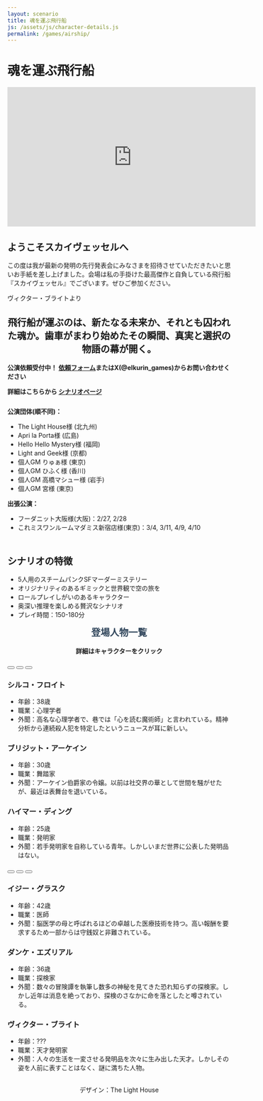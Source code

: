 ```yaml
---
layout: scenario
title: 魂を運ぶ飛行船
js: /assets/js/character-details.js
permalink: /games/airship/
---
```

<head>
  <link href="https://fonts.googleapis.com/css2?family=Corsiva&display=swap" rel="stylesheet">
<link href="https://fonts.googleapis.com/css2?family=Zen+Antique&display=swap" rel="stylesheet">
</head>
<body class="airship-body">

<div class="airship-page">
  <h1 class="airship-title">魂を運ぶ飛行船</h1>
    <div class="youtube-video">
    <iframe width="560" height="315" src="https://www.youtube.com/embed/CGUW9D_zud0?si=5S07EPFql00AvKt4" title="YouTube video player" frameborder="0" allow="accelerometer; autoplay; clipboard-write; encrypted-media; gyroscope; picture-in-picture; web-share" referrerpolicy="strict-origin-when-cross-origin" allowfullscreen></iframe>
  </div>
  <div class="airship-intro">
    <p></p>
    <h2>ようこそスカイヴェッセルへ</h2>
    <p>この度は我が最新の発明の先行発表会にみなさまを招待させていただきたいと思いお手紙を差し上げました。会場は私の手掛けた最高傑作と自負している飛行船『スカイヴェッセル』でございます。ぜひご参加ください。</p>
    <p>ヴィクター・ブライトより</p>
    <h2 style="text-align: center;">飛行船が運ぶのは、新たなる未来か、それとも囚われた魂か。歯車がまわり始めたその瞬間、真実と選択の物語の幕が開く。</h2>
    <p><strong>公演依頼受付中！ <a href="https://docs.google.com/forms/d/e/1FAIpQLSdvYiCCpnGYRWRMhR2xolNbq435mh-z5PGKnVXLRX3-8yxRJA/viewform?usp=dialog">依頼フォーム</a>またはX(@elkurin_games)からお問い合わせください</strong></p>
    <p><strong>詳細はこちらから <a
    href="https://thelighthouse-mm.com/thelighthousex%e5%a4%a9%e6%89%8d%e3%82%af%e3%83%aa%e3%82%a8%e3%82%a4%e3%82%bf%e3%83%bc%e3%80%8c%e3%81%88%e3%82%8b%e3%80%8d%e3%82%b3%e3%83%a9%e3%83%9c%e4%bd%9c%e5%93%81%ef%bc%81/">シナリオページ</a></strong></p>
  </div>

  <div class="airship-info" style="margin-top:25px">
    <p><strong>公演団体(順不同)：</strong></p>
    <ul>
      <li>The Light House様 (北九州)</li>
      <li>Apri la Porta様 (広島)</li>
      <li>Hello Hello Mystery様 (福岡)</li>
      <li>Light and Geek様 (京都)</li>
      <li>個人GM りゅぁ様 (東京)</li>
      <li>個人GM ひふく様 (香川)</li>
      <li>個人GM 高橋マシュー様 (岩手)</li>
      <li>個人GM 宮様 (東京)</li>
    </ul>
    <p><strong>出張公演：</strong></p>
    <ul>
      <li>フーダニット大阪様(大阪)：2/27, 2/28</li>
      <li>これミスワンルームマダミス新宿店様(東京)：3/4, 3/11, 4/9, 4/10</li>
    </ul>
  </div>

  <div class="airship-details" style="margin-top:50px;">
    <h2>シナリオの特徴</h2>
    <ul>
      <li>5人用のスチームパンクSFマーダーミステリー</li>
      <li>オリジナリティのあるギミックと世界観で空の旅を</li>
      <li>ロールプレイしがいのあるキャラクター</li>
      <li>奥深い推理を楽しめる贅沢なシナリオ</li>
      <li>プレイ時間：150-180分</li>
    </ul>
  </div>

  <div class="airship-characters">
    <h2 style="color:#34495e; margin-top:10px;text-align:center; font-family: 'Zen Antique', serif;">登場人物一覧</h2>
    <p style="text-align:center;"><strong>詳細はキャラクターをクリック</strong></p>
    <div class="characters-container">
      <button class="animated-button char-button button-silco" style="font-family: 'Corsiva', cursive;" data-target="#silco-details"></button>
      <button class="animated-button char-button button-bridget" style="font-family: 'Corsiva', cursive;" data-target="#bridget-details"></button>
      <button class="animated-button char-button button-heimer" style="font-family: 'Corsiva', cursive;" data-target="#heimer-details"></button>
    </div>
    <div id="silco-details" class="character-details silco-details">
      <h3>シルコ・フロイト</h3>
      <ul>
        <li>年齢：38歳</li>
        <li>職業：心理学者</li>
        <li>外聞：高名な心理学者で、巷では「心を読む魔術師」と言われている。精神分析から連続殺人犯を特定したというニュースが耳に新しい。</li>
      </ul>
    </div>
    <div id="bridget-details" class="character-details bridget-details">
      <h3>ブリジット・アーケイン</h3>
      <ul>
        <li>年齢：30歳</li>
        <li>職業：舞踏家</li>
        <li>外聞：アーケイン伯爵家の令嬢。以前は社交界の華として世間を騒がせたが、最近は表舞台を退いている。</li>
      </ul>
    </div>
    <div id="heimer-details" class="character-details heimer-details">
      <h3>ハイマー・ディング</h3>
      <ul>
        <li>年齢：25歳</li>
        <li>職業：発明家</li>
        <li>外聞：若手発明家を自称している青年。しかしいまだ世界に公表した発明品はない。</li>
      </ul>
    </div>
    <div class="characters-container">
      <button class="animated-button char-button button-izzy" style="font-family: 'Corsiva', cursive;" data-target="#izzy-details"></button>
      <button class="animated-button char-button button-dunke" style="font-family: 'Corsiva', cursive;" data-target="#dunke-details"></button>
      <button class="animated-button char-button button-victor" style="font-family: 'Corsiva', cursive;" data-target="#victor-details"></button>
    </div>
    <div id="izzy-details" class="character-details izzy-details">
      <h3>イジー・グラスク</h3>
      <ul>
        <li>年齢：42歳</li>
        <li>職業：医師</li>
        <li>外聞：脳医学の母と呼ばれるほどの卓越した医療技術を持つ。高い報酬を要求するため一部からは守銭奴と非難されている。</li>
      </ul>
    </div>
    <div id="dunke-details" class="character-details dunke-details">
      <h3>ダンケ・エズリアル</h3>
      <ul>
        <li>年齢：36歳</li>
        <li>職業：探検家</li>
        <li>外聞：数々の冒険譚を執筆し数多の神秘を見てきた恐れ知らずの探検家。しかし近年は消息を絶っており、探検のさなかに命を落としたと噂されている。</li>
      </ul>
    </div>
    <div id="victor-details" class="character-details victor-details">
      <h3>ヴィクター・ブライト</h3>
      <ul>
        <li>年齢：???</li>
        <li>職業：天才発明家</li>
        <li>外聞：人々の生活を一変させる発明品を次々に生み出した天才。しかしその姿を人前に表すことはなく、謎に満ちた人物。</li>
      </ul>
    </div>
    <p style="margin-top:30px;text-align:center;">デザイン：The Light House</p>
  </div>
</div>
<script src="/assets/js/character-details.js"></script>


